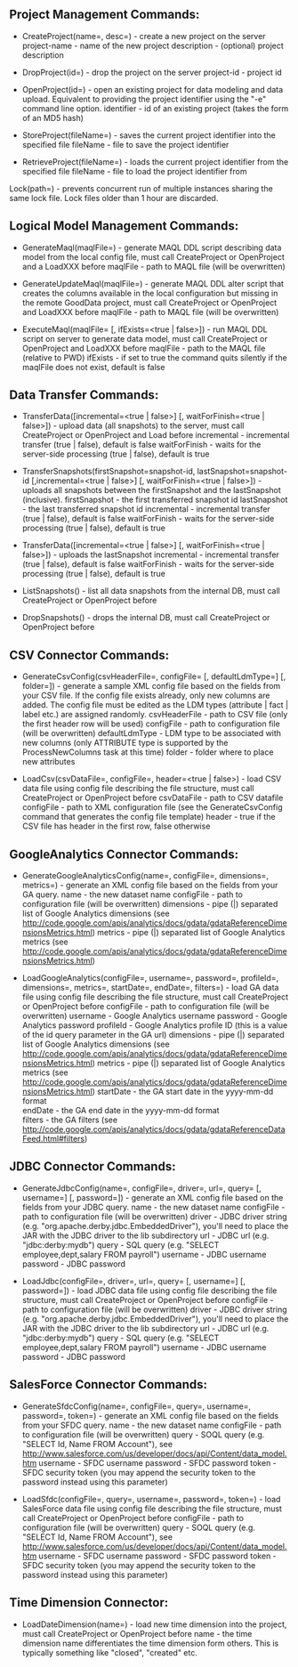 

Project Management Commands:
----------------------------

* CreateProject(name=<project-name>, desc=<description>) - create a new project on the <hostname> server
  project-name - name of the new project
  description  - (optional) project description

* DropProject(id=<project-id>) - drop the project on the <hostname> server
  project-id - project id

* OpenProject(id=<identifier>) - open an existing project for data modeling and data upload. Equivalent to providing the project identifier using the "-e" command line option.
  identifier - id of an existing project (takes the form of an MD5 hash)

* StoreProject(fileName=<file>) - saves the current project identifier into the specified file
  fileName - file to save the project identifier
  
* RetrieveProject(fileName=<file>) - loads the current project identifier from the specified file
  fileName - file to load the project identifier from

 Lock(path=<file>) - prevents concurrent run of multiple instances sharing the same lock file. Lock files older than 1 hour are discarded.

Logical Model Management Commands:
----------------------------------

* GenerateMaql(maqlFile=<maql>) - generate MAQL DDL script describing data model from the local config file, must call CreateProject or OpenProject and a LoadXXX before
  maqlFile - path to MAQL file (will be overwritten)
  
* GenerateUpdateMaql(maqlFile=<maql>) - generate MAQL DDL alter script that creates the columns available in the local configuration but missing in the remote GoodData project, must call CreateProject or OpenProject and LoadXXX before
  maqlFile - path to MAQL file (will be overwritten)

* ExecuteMaql(maqlFile=<maql> [, ifExists=<true | false>]) - run MAQL DDL script on server to generate data model, must call CreateProject or OpenProject and LoadXXX before
  maqlFile - path to the MAQL file (relative to PWD)
  ifExists - if set to true the command quits silently if the maqlFile does not exist, default is false

Data Transfer Commands:
-----------------------

* TransferData([incremental=<true | false>] [, waitForFinish=<true | false>]) - upload data (all snapshots) to the server, must call CreateProject or OpenProject and Load<Connector> before
  incremental - incremental transfer (true | false), default is false
  waitForFinish - waits for the server-side processing (true | false), default is true

* TransferSnapshots(firstSnapshot=snapshot-id, lastSnapshot=snapshot-id [,incremental=<true | false>] [, waitForFinish=<true | false>]) - uploads all snapshots between the firstSnapshot and the lastSnapshot (inclusive). 
  firstSnapshot - the first transferred snapshot id
  lastSnapshot - the last transferred snapshot id
  incremental - incremental transfer (true | false), default is false
  waitForFinish - waits for the server-side processing (true | false), default is true

* TransferData([incremental=<true | false>] [, waitForFinish=<true | false>]) - uploads the lastSnapshot 
  incremental - incremental transfer (true | false), default is false
  waitForFinish - waits for the server-side processing (true | false), default is true

* ListSnapshots() - list all data snapshots from the internal DB, must call CreateProject or OpenProject before

* DropSnapshots() - drops the internal DB, must call CreateProject or OpenProject before

CSV Connector Commands:
-----------------------

* GenerateCsvConfig(csvHeaderFile=<file>, configFile=<config> [, defaultLdmType=<type>] [, folder=<folder>]) - generate a sample XML config file based on the fields from your CSV file. If the config file exists already, only new columns are added. The config file must be edited as the LDM types (attribute | fact | label etc.) are assigned randomly.
  csvHeaderFile - path to CSV file (only the first header row will be used)
  configFile  - path to configuration file (will be overwritten)
  defaultLdmType - LDM type to be associated with new columns (only ATTRIBUTE type is supported by the ProcessNewColumns task at this time)
  folder - folder where to place new attributes

* LoadCsv(csvDataFile=<data>, configFile=<config>, header=<true | false>) - load CSV data file using config file describing the file structure, must call CreateProject or OpenProject before
  csvDataFile    - path to CSV datafile
  configFile  - path to XML configuration file (see the GenerateCsvConfig command that generates the config file template)
  header - true if the CSV file has header in the first row, false otherwise 

GoogleAnalytics Connector Commands:
-----------------------------------

* GenerateGoogleAnalyticsConfig(name=<name>, configFile=<config>, dimensions=<pipe-separated-ga-dimensions>, metrics=<pipe-separated-ga-metrics>) - generate an XML config file based on the fields from your GA query.
  name - the new dataset name
  configFile  - path to configuration file (will be overwritten)
  dimensions - pipe (|) separated list of Google Analytics dimensions (see http://code.google.com/apis/analytics/docs/gdata/gdataReferenceDimensionsMetrics.html)
  metrics - pipe (|) separated list of Google Analytics metrics (see http://code.google.com/apis/analytics/docs/gdata/gdataReferenceDimensionsMetrics.html)


* LoadGoogleAnalytics(configFile=<config>, username=<ga-username>, password=<ga-password>, profileId=<ga-profile-id>, dimensions=<pipe-separated-ga-dimensions>, metrics=<pipe-separated-ga-metrics>, startDate=<date>, endDate=<date>, filters=<ga-filter-string>)  - load GA data file using config file describing the file structure, must call CreateProject or OpenProject before
  configFile  - path to configuration file (will be overwritten)
  username - Google Analytics username
  password - Google Analytics password
  profileId - Google Analytics profile ID (this is a value of the id query parameter in the GA url)
  dimensions - pipe (|) separated list of Google Analytics dimensions (see http://code.google.com/apis/analytics/docs/gdata/gdataReferenceDimensionsMetrics.html)
  metrics - pipe (|) separated list of Google Analytics metrics (see http://code.google.com/apis/analytics/docs/gdata/gdataReferenceDimensionsMetrics.html)
  startDate - the GA start date in the yyyy-mm-dd format  
  endDate - the GA end date in the yyyy-mm-dd format  
  filters - the GA filters (see http://code.google.com/apis/analytics/docs/gdata/gdataReferenceDataFeed.html#filters)

JDBC Connector Commands:
------------------------

* GenerateJdbcConfig(name=<name>, configFile=<config>, driver=<jdbc-driver>, url=<jdbc-url>, query=<sql-query> [, username=<jdbc-username>] [, password=<jdbc-password>])  - generate an XML config file based on the fields from your JDBC query.
  name - the new dataset name
  configFile  - path to configuration file (will be overwritten)
  driver - JDBC driver string (e.g. "org.apache.derby.jdbc.EmbeddedDriver"), you'll need to place the JAR with the JDBC driver to the lib subdirectory
  url - JDBC url (e.g. "jdbc:derby:mydb")
  query - SQL query (e.g. "SELECT employee,dept,salary FROM payroll")
  username - JDBC username
  password - JDBC password
  
* LoadJdbc(configFile=<config>, driver=<jdbc-driver>, url=<jdbc-url>, query=<sql-query> [, username=<jdbc-username>] [, password=<jdbc-password>])  - load JDBC data file using config file describing the file structure, must call CreateProject or OpenProject before
  configFile  - path to configuration file (will be overwritten)
  driver - JDBC driver string (e.g. "org.apache.derby.jdbc.EmbeddedDriver"), you'll need to place the JAR with the JDBC driver to the lib subdirectory
  url - JDBC url (e.g. "jdbc:derby:mydb")
  query - SQL query (e.g. "SELECT employee,dept,salary FROM payroll")
  username - JDBC username
  password - JDBC password

SalesForce Connector Commands:
------------------------------

* GenerateSfdcConfig(name=<name>, configFile=<config>, query=<soql-query>, username=<sfdc-username>, password=<sfdc-password>, token=<sfdc-security-token>)  - generate an XML config file based on the fields from your SFDC query.
  name - the new dataset name
  configFile  - path to configuration file (will be overwritten)
  query - SOQL query (e.g. "SELECT Id, Name FROM Account"), see http://www.salesforce.com/us/developer/docs/api/Content/data_model.htm
  username - SFDC username
  password - SFDC password
  token - SFDC security token (you may append the security token to the password instead using this parameter)
  
* LoadSfdc(configFile=<config>, query=<soql-query>, username=<sfdc-username>, password=<sfdc-password>, token=<sfdc-security-token>)  - load SalesForce data file using config file describing the file structure, must call CreateProject or OpenProject before
  configFile  - path to configuration file (will be overwritten)
  query - SOQL query (e.g. "SELECT Id, Name FROM Account"), see http://www.salesforce.com/us/developer/docs/api/Content/data_model.htm
  username - SFDC username
  password - SFDC password
  token - SFDC security token (you may append the security token to the password instead using this parameter)
  

Time Dimension Connector:
-------------------------

* LoadDateDimension(name=<name>)  - load new time dimension into the project, must call CreateProject or OpenProject before
  name - the time dimension name differentiates the time dimension form others. This is typically something like "closed", "created" etc.